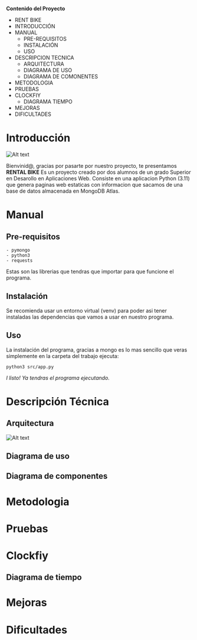 **Contenido del Proyecto**

- RENT BIKE
- INTRODUCCIÓN
- MANUAL
  - PRE-REQUISITOS
  - INSTALACIÓN
  - USO
- DESCRIPCION TECNICA
  - ARQUITECTURA
  - DIAGRAMA DE USO
  - DIAGRAMA DE COMONENTES
- METODOLOGIA
- PRUEBAS
- CLOCKFIY
  - DIAGRAMA TIEMPO
- MEJORAS
- DIFICULTADES




# Introducción

![Alt text](https://github.com/FranN2442/Proyecto_BicicletasDAW/blob/main/imagenes/logo.png)

Bienvinid@, gracias por pasarte por nuestro proyecto, te presentamos **RENTAL BIKE**
Es un proyecto creado por dos alumnos de un grado Superior en Desarollo en Aplicaciones Web. Consiste en una aplicacion Python (3.11) que genera paginas web estaticas con informacion que sacamos de una base de datos almacenada en MongoDB Atlas.

# Manual
## Pre-requisitos
~~~
- pymongo
- python3
- requests
~~~
Estas son las librerias que tendras que importar para que funcione el programa.
## Instalación
Se recomienda usar un entorno virtual (venv) para poder asi tener instaladas las dependencias que vamos a usar en nuestro programa.
## Uso
La instalación del programa,  gracias a mongo es lo mas sencillo que veras simplemente en la carpeta del trabajo ejecuta:
~~~
python3 src/app.py
~~~
*I listo! Ya tendras el programa ejecutando.*
# Descripción Técnica
## Arquitectura
![Alt text](https://github.com/FranN2442/Proyecto_BicicletasDAW/blob/main/imagenes/ARQ.png)
## Diagrama de uso
## Diagrama de componentes
# Metodologia
# Pruebas
# Clockfiy
## Diagrama de tiempo
# Mejoras
# Dificultades
